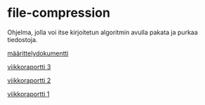 # file-compression

Ohjelma, jolla voi itse kirjoitetun algoritmin avulla pakata ja purkaa tiedostoja.

[määrittelydokumentti](/dokumentaatio/maaritteldokumentti.md)

[viikkoraportti 3](/dokumentaatio/viikkoraportti3.md)

[viikkoraportti 2](/dokumentaatio/viikkoraportti2.md)

[viikkoraportti 1](/dokumentaatio/viikkoraportti1.md)